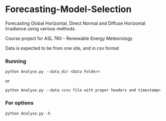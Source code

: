 # Forecasting-Model-Selection

Forecasting Global Horizontal, Direct Normal and Diffuse Horizontal Irradiance using various methods.

Course project for ASL 760 - Renewable Energy Meteorology

Data is expected to be from one site, and in csv format

### Running
    python Analyse.py --data_dir <Data Folder>
    
or
    
    python Analyse.py --data <csv file with proper headers and timestamp>
    
### For options
    python Analyse.py -h
